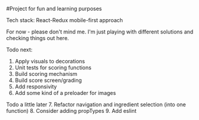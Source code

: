 #Project for fun and learning purposes

Tech stack: React-Redux
mobile-first approach

For now - please don't mind me.
I'm just playing with different solutions and checking things out here.

Todo next:
1. Apply visuals to decorations
2. Unit tests for scoring functions
3. Build scoring mechanism
4. Build score screen/grading
5. Add responsivity
6. Add some kind of a preloader for images

Todo a little later
7. Refactor navigation and ingredient selection (into one function)
8. Consider adding propTypes
9. Add eslint